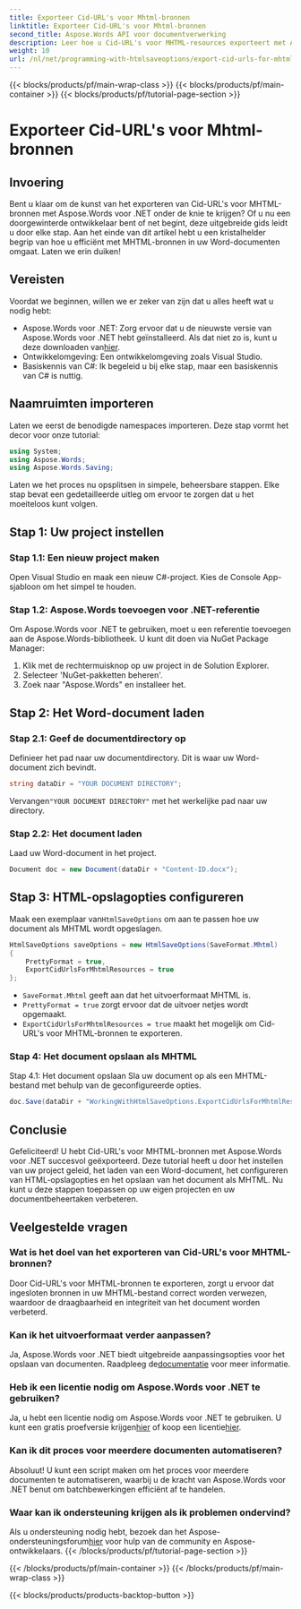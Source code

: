 ```yaml
---
title: Exporteer Cid-URL's voor Mhtml-bronnen
linktitle: Exporteer Cid-URL's voor Mhtml-bronnen
second_title: Aspose.Words API voor documentverwerking
description: Leer hoe u Cid-URL's voor MHTML-resources exporteert met Aspose.Words voor .NET in deze stapsgewijze tutorial. Perfect voor ontwikkelaars van alle niveaus.
weight: 10
url: /nl/net/programming-with-htmlsaveoptions/export-cid-urls-for-mhtml-resources/
---
```


{{< blocks/products/pf/main-wrap-class >}}
{{< blocks/products/pf/main-container >}}
{{< blocks/products/pf/tutorial-page-section >}}

# Exporteer Cid-URL's voor Mhtml-bronnen

## Invoering

Bent u klaar om de kunst van het exporteren van Cid-URL's voor MHTML-bronnen met Aspose.Words voor .NET onder de knie te krijgen? Of u nu een doorgewinterde ontwikkelaar bent of net begint, deze uitgebreide gids leidt u door elke stap. Aan het einde van dit artikel hebt u een kristalhelder begrip van hoe u efficiënt met MHTML-bronnen in uw Word-documenten omgaat. Laten we erin duiken!

## Vereisten

Voordat we beginnen, willen we er zeker van zijn dat u alles heeft wat u nodig hebt:

-  Aspose.Words voor .NET: Zorg ervoor dat u de nieuwste versie van Aspose.Words voor .NET hebt geïnstalleerd. Als dat niet zo is, kunt u deze downloaden van[hier](https://releases.aspose.com/words/net/).
- Ontwikkelomgeving: Een ontwikkelomgeving zoals Visual Studio.
- Basiskennis van C#: Ik begeleid u bij elke stap, maar een basiskennis van C# is nuttig.

## Naamruimten importeren

Laten we eerst de benodigde namespaces importeren. Deze stap vormt het decor voor onze tutorial:

```csharp
using System;
using Aspose.Words;
using Aspose.Words.Saving;
```

Laten we het proces nu opsplitsen in simpele, beheersbare stappen. Elke stap bevat een gedetailleerde uitleg om ervoor te zorgen dat u het moeiteloos kunt volgen.

## Stap 1: Uw project instellen

### Stap 1.1: Een nieuw project maken
Open Visual Studio en maak een nieuw C#-project. Kies de Console App-sjabloon om het simpel te houden.

### Stap 1.2: Aspose.Words toevoegen voor .NET-referentie
Om Aspose.Words voor .NET te gebruiken, moet u een referentie toevoegen aan de Aspose.Words-bibliotheek. U kunt dit doen via NuGet Package Manager:

1. Klik met de rechtermuisknop op uw project in de Solution Explorer.
2. Selecteer 'NuGet-pakketten beheren'.
3. Zoek naar "Aspose.Words" en installeer het.

## Stap 2: Het Word-document laden

### Stap 2.1: Geef de documentdirectory op
Definieer het pad naar uw documentdirectory. Dit is waar uw Word-document zich bevindt.

```csharp
string dataDir = "YOUR DOCUMENT DIRECTORY";
```

 Vervangen`"YOUR DOCUMENT DIRECTORY"` met het werkelijke pad naar uw directory.

### Stap 2.2: Het document laden
Laad uw Word-document in het project.

```csharp
Document doc = new Document(dataDir + "Content-ID.docx");
```

## Stap 3: HTML-opslagopties configureren

 Maak een exemplaar van`HtmlSaveOptions` om aan te passen hoe uw document als MHTML wordt opgeslagen.

```csharp
HtmlSaveOptions saveOptions = new HtmlSaveOptions(SaveFormat.Mhtml)
{
    PrettyFormat = true,
    ExportCidUrlsForMhtmlResources = true
};
```

- `SaveFormat.Mhtml` geeft aan dat het uitvoerformaat MHTML is.
- `PrettyFormat = true` zorgt ervoor dat de uitvoer netjes wordt opgemaakt.
- `ExportCidUrlsForMhtmlResources = true` maakt het mogelijk om Cid-URL's voor MHTML-bronnen te exporteren.

### Stap 4: Het document opslaan als MHTML

Stap 4.1: Het document opslaan
Sla uw document op als een MHTML-bestand met behulp van de geconfigureerde opties.

```csharp
doc.Save(dataDir + "WorkingWithHtmlSaveOptions.ExportCidUrlsForMhtmlResources.mhtml", saveOptions);
```

## Conclusie

Gefeliciteerd! U hebt Cid-URL's voor MHTML-bronnen met Aspose.Words voor .NET succesvol geëxporteerd. Deze tutorial heeft u door het instellen van uw project geleid, het laden van een Word-document, het configureren van HTML-opslagopties en het opslaan van het document als MHTML. Nu kunt u deze stappen toepassen op uw eigen projecten en uw documentbeheertaken verbeteren.

## Veelgestelde vragen

### Wat is het doel van het exporteren van Cid-URL's voor MHTML-bronnen?
Door Cid-URL's voor MHTML-bronnen te exporteren, zorgt u ervoor dat ingesloten bronnen in uw MHTML-bestand correct worden verwezen, waardoor de draagbaarheid en integriteit van het document worden verbeterd.

### Kan ik het uitvoerformaat verder aanpassen?
 Ja, Aspose.Words voor .NET biedt uitgebreide aanpassingsopties voor het opslaan van documenten. Raadpleeg de[documentatie](https://reference.aspose.com/words/net/) voor meer informatie.

### Heb ik een licentie nodig om Aspose.Words voor .NET te gebruiken?
 Ja, u hebt een licentie nodig om Aspose.Words voor .NET te gebruiken. U kunt een gratis proefversie krijgen[hier](https://releases.aspose.com/) of koop een licentie[hier](https://purchase.aspose.com/buy).

### Kan ik dit proces voor meerdere documenten automatiseren?
Absoluut! U kunt een script maken om het proces voor meerdere documenten te automatiseren, waarbij u de kracht van Aspose.Words voor .NET benut om batchbewerkingen efficiënt af te handelen.

### Waar kan ik ondersteuning krijgen als ik problemen ondervind?
Als u ondersteuning nodig hebt, bezoek dan het Aspose-ondersteuningsforum[hier](https://forum.aspose.com/c/words/8) voor hulp van de community en Aspose-ontwikkelaars.
{{< /blocks/products/pf/tutorial-page-section >}}

{{< /blocks/products/pf/main-container >}}
{{< /blocks/products/pf/main-wrap-class >}}

{{< blocks/products/products-backtop-button >}}
